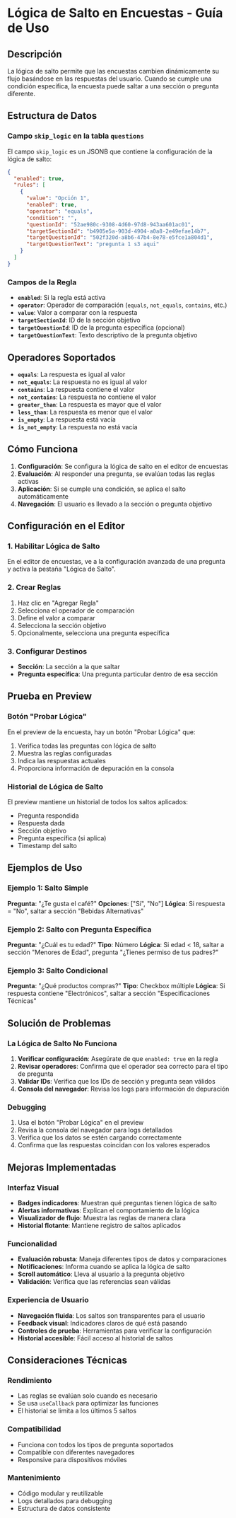 # Lógica de Salto en Encuestas - Guía de Uso

## Descripción

La lógica de salto permite que las encuestas cambien dinámicamente su flujo basándose en las respuestas del usuario. Cuando se cumple una condición específica, la encuesta puede saltar a una sección o pregunta diferente.

## Estructura de Datos

### Campo `skip_logic` en la tabla `questions`

El campo `skip_logic` es un JSONB que contiene la configuración de la lógica de salto:

```json
{
  "enabled": true,
  "rules": [
    {
      "value": "Opción 1",
      "enabled": true,
      "operator": "equals",
      "condition": "",
      "questionId": "52ae980c-9308-4d60-97d8-943aa601ac01",
      "targetSectionId": "b4905e5a-903d-4904-a0a8-2e49efae14b7",
      "targetQuestionId": "502f320d-a8b6-47b4-8e78-e5fce1a804d1",
      "targetQuestionText": "pregunta 1 s3 aqui"
    }
  ]
}
```

### Campos de la Regla

- **`enabled`**: Si la regla está activa
- **`operator`**: Operador de comparación (`equals`, `not_equals`, `contains`, etc.)
- **`value`**: Valor a comparar con la respuesta
- **`targetSectionId`**: ID de la sección objetivo
- **`targetQuestionId`**: ID de la pregunta específica (opcional)
- **`targetQuestionText`**: Texto descriptivo de la pregunta objetivo

## Operadores Soportados

- **`equals`**: La respuesta es igual al valor
- **`not_equals`**: La respuesta no es igual al valor
- **`contains`**: La respuesta contiene el valor
- **`not_contains`**: La respuesta no contiene el valor
- **`greater_than`**: La respuesta es mayor que el valor
- **`less_than`**: La respuesta es menor que el valor
- **`is_empty`**: La respuesta está vacía
- **`is_not_empty`**: La respuesta no está vacía

## Cómo Funciona

1. **Configuración**: Se configura la lógica de salto en el editor de encuestas
2. **Evaluación**: Al responder una pregunta, se evalúan todas las reglas activas
3. **Aplicación**: Si se cumple una condición, se aplica el salto automáticamente
4. **Navegación**: El usuario es llevado a la sección o pregunta objetivo

## Configuración en el Editor

### 1. Habilitar Lógica de Salto

En el editor de encuestas, ve a la configuración avanzada de una pregunta y activa la pestaña "Lógica de Salto".

### 2. Crear Reglas

1. Haz clic en "Agregar Regla"
2. Selecciona el operador de comparación
3. Define el valor a comparar
4. Selecciona la sección objetivo
5. Opcionalmente, selecciona una pregunta específica

### 3. Configurar Destinos

- **Sección**: La sección a la que saltar
- **Pregunta específica**: Una pregunta particular dentro de esa sección

## Prueba en Preview

### Botón "Probar Lógica"

En el preview de la encuesta, hay un botón "Probar Lógica" que:

1. Verifica todas las preguntas con lógica de salto
2. Muestra las reglas configuradas
3. Indica las respuestas actuales
4. Proporciona información de depuración en la consola

### Historial de Lógica de Salto

El preview mantiene un historial de todos los saltos aplicados:

- Pregunta respondida
- Respuesta dada
- Sección objetivo
- Pregunta específica (si aplica)
- Timestamp del salto

## Ejemplos de Uso

### Ejemplo 1: Salto Simple

**Pregunta**: "¿Te gusta el café?"
**Opciones**: ["Sí", "No"]
**Lógica**: Si respuesta = "No", saltar a sección "Bebidas Alternativas"

### Ejemplo 2: Salto con Pregunta Específica

**Pregunta**: "¿Cuál es tu edad?"
**Tipo**: Número
**Lógica**: Si edad < 18, saltar a sección "Menores de Edad", pregunta "¿Tienes permiso de tus padres?"

### Ejemplo 3: Salto Condicional

**Pregunta**: "¿Qué productos compras?"
**Tipo**: Checkbox múltiple
**Lógica**: Si respuesta contiene "Electrónicos", saltar a sección "Especificaciones Técnicas"

## Solución de Problemas

### La Lógica de Salto No Funciona

1. **Verificar configuración**: Asegúrate de que `enabled: true` en la regla
2. **Revisar operadores**: Confirma que el operador sea correcto para el tipo de pregunta
3. **Validar IDs**: Verifica que los IDs de sección y pregunta sean válidos
4. **Consola del navegador**: Revisa los logs para información de depuración

### Debugging

1. Usa el botón "Probar Lógica" en el preview
2. Revisa la consola del navegador para logs detallados
3. Verifica que los datos se estén cargando correctamente
4. Confirma que las respuestas coincidan con los valores esperados

## Mejoras Implementadas

### Interfaz Visual

- **Badges indicadores**: Muestran qué preguntas tienen lógica de salto
- **Alertas informativas**: Explican el comportamiento de la lógica
- **Visualizador de flujo**: Muestra las reglas de manera clara
- **Historial flotante**: Mantiene registro de saltos aplicados

### Funcionalidad

- **Evaluación robusta**: Maneja diferentes tipos de datos y comparaciones
- **Notificaciones**: Informa cuando se aplica la lógica de salto
- **Scroll automático**: Lleva al usuario a la pregunta objetivo
- **Validación**: Verifica que las referencias sean válidas

### Experiencia de Usuario

- **Navegación fluida**: Los saltos son transparentes para el usuario
- **Feedback visual**: Indicadores claros de qué está pasando
- **Controles de prueba**: Herramientas para verificar la configuración
- **Historial accesible**: Fácil acceso al historial de saltos

## Consideraciones Técnicas

### Rendimiento

- Las reglas se evalúan solo cuando es necesario
- Se usa `useCallback` para optimizar las funciones
- El historial se limita a los últimos 5 saltos

### Compatibilidad

- Funciona con todos los tipos de pregunta soportados
- Compatible con diferentes navegadores
- Responsive para dispositivos móviles

### Mantenimiento

- Código modular y reutilizable
- Logs detallados para debugging
- Estructura de datos consistente
